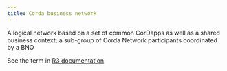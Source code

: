 ```yaml
---
title: Corda business network
---
```


A logical network based on a set of common CorDapps as well as a shared business context;  a sub-group of Corda Network participants coordinated by a BNO 

See the term in [R3 documentation](https://docs.r3.com/en/platform/corda/4.9/community/corda-network/corda-network-foundation.html)
